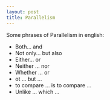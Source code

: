 ```yaml
---
layout: post
title: Parallelism
---
```


Some phrases of Parallelism in english:

- Both... and
- Not only... but also
- Either... or
- Neither ... nor
- Whether ... or
- ot ... but ...
- to compare ... is to compare ...
- Unlike ... which ...
